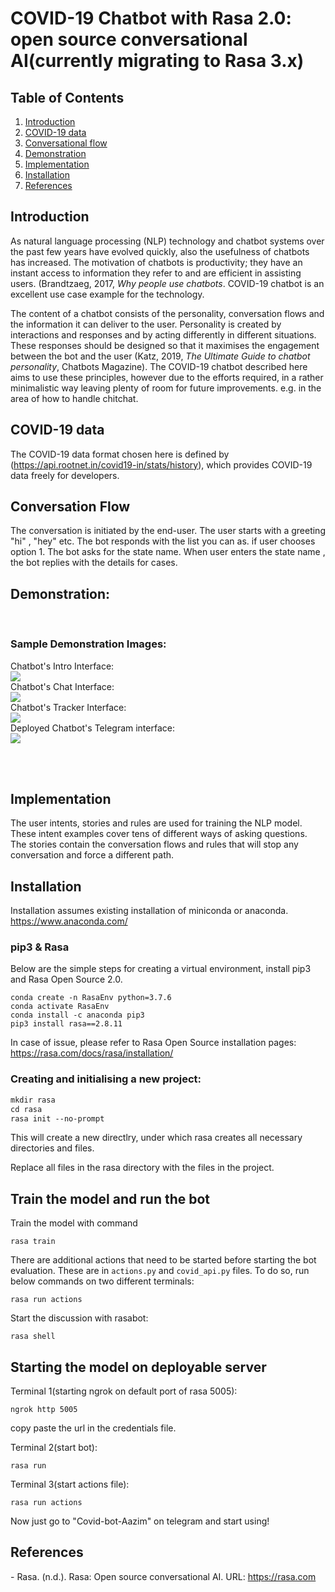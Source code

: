 # COVID-19 Chatbot with Rasa 2.0: open source conversational AI(currently migrating to Rasa 3.x)

## Table of Contents
1. [Introduction](#introduction)
2. [COVID-19 data](#COVID-19_data)
3. [Conversational flow](#Conversation_Flow)
4. [Demonstration](#demo)
5. [Implementation](#Implementation)
6. [Installation](#Installation)
7. [References](#References)
## Introduction
<a name="introduction"></a>

As natural language processing (NLP) technology and chatbot systems over the past few years have evolved quickly, also the usefulness of chatbots has increased. The motivation of chatbots is productivity; they have an instant access to information they refer to and are efficient in assisting users. (Brandtzaeg, 2017, *Why people use chatbots*. COVID-19 chatbot is an excellent use case example for the technology.

The content of a chatbot consists of the personality, conversation flows and the information it can deliver to the user. Personality is created by interactions and responses and by acting differently in different situations. These responses should be designed so that it maximises the engagement between the bot and the user (Katz, 2019, *The Ultimate Guide to chatbot personality*, Chatbots Magazine). The COVID-19 chatbot described here aims to use these principles, however due to the efforts required, in a rather minimalistic way leaving plenty of room for future improvements. e.g. in the area of how to handle chitchat.

## COVID-19 data
<a name="COVID-19_data"></a>
The COVID-19 data format chosen here is defined by (https://api.rootnet.in/covid19-in/stats/history), which provides COVID-19 data freely for developers. 

## Conversation Flow
<a name="Conversation_Flow"></a>
The conversation is initiated by the end-user. The user starts with a greeting "hi" , "hey" etc. The bot responds with the list you can as. if user chooses option 1. The bot asks for the state name. When user enters the state name , the bot replies with the details for cases.




## Demonstration:
<a name="demo"></a>
<br>
 ### Sample Demonstration Images:<br>
 Chatbot's Intro Interface:<br>
<img src="https://user-images.githubusercontent.com/59523836/209435980-fd31fa24-82d5-4235-8dbc-96c034a0625d.png"></img><br>
 Chatbot's Chat Interface:<br>
<img src="https://user-images.githubusercontent.com/59523836/209436003-8f377aaf-f502-444b-9706-eda27508cc9f.png"></img><br>
 Chatbot's Tracker Interface:<br>
<img src="https://user-images.githubusercontent.com/59523836/209436020-a88e9660-59cc-40b9-a607-4d84367de6e6.png"></img><br>
Deployed Chatbot's Telegram interface:<br>
<img src="https://user-images.githubusercontent.com/59523836/209436030-9b391ae9-08e3-464c-acac-890b5efe3bae.png"></img><br>

 <br><br>
 
 
 
 
 
 
 



## Implementation
<a name="Implementation"></a>


The user intents, stories and rules are used for training the NLP model. These intent examples cover tens of different ways of asking questions. The stories contain the conversation flows and rules that will stop any conversation and force a different path. 


## Installation
<a name="Installation"></a> 
Installation assumes existing installation of miniconda or anaconda. 
https://www.anaconda.com/

### pip3 & Rasa

Below are the simple steps for creating a virtual environment, install pip3 and Rasa Open Source 2.0.

```
conda create -n RasaEnv python=3.7.6 
conda activate RasaEnv
conda install -c anaconda pip3
pip3 install rasa==2.8.11  
```
In case of issue, please refer to Rasa Open Source installation pages: 
https://rasa.com/docs/rasa/installation/

### Creating and initialising a new project:

```p
mkdir rasa
cd rasa
rasa init --no-prompt
```
This will create a new directlry, under which rasa creates all necessary directories and files.

Replace all files in the rasa directory with the files in the project.

## Train the model and run the bot

Train the model with command 

```
rasa train
```

There are additional actions that need to be started before starting the bot evaluation. These are in ```actions.py``` and ```covid_api.py``` files. To do so, run below commands on two different terminals: 

```
rasa run actions
```

Start the discussion with rasabot:

```
rasa shell
```

## Starting the model on deployable server

Terminal 1(starting ngrok on default port of rasa 5005):
```
ngrok http 5005
```
copy paste the url in the credentials file.

Terminal 2(start bot):
```
rasa run
```
Terminal 3(start actions file):

```
rasa run actions
```
Now just go to "Covid-bot-Aazim" on telegram and start using! 



## References
<a name="References"></a>
    - Rasa. (n.d.). Rasa: Open source conversational AI. URL: https://rasa.com
    
    
